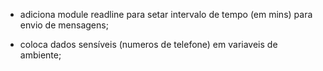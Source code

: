- adiciona module readline para setar intervalo de tempo (em mins) para envio de mensagens;

- coloca dados sensíveis (numeros de telefone) em variaveis de ambiente;
